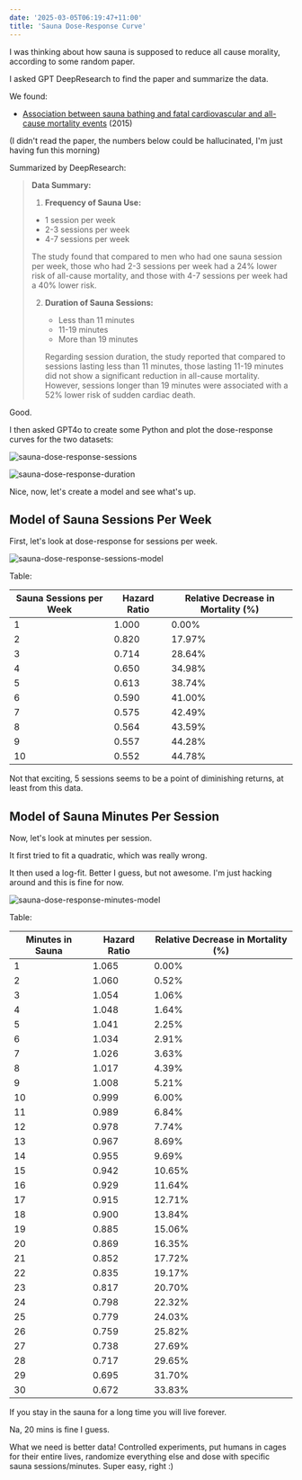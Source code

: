 ```yaml
---
date: '2025-03-05T06:19:47+11:00'
title: 'Sauna Dose-Response Curve'
---
```


I was thinking about how sauna is supposed to reduce all cause morality, according to some random paper.

I asked GPT DeepResearch to find the paper and summarize the data.

We found:

* [Association between sauna bathing and fatal cardiovascular and all-cause mortality events](https://pubmed.ncbi.nlm.nih.gov/25705824/) (2015)

(I didn't read the paper, the numbers below could be hallucinated, I'm just having fun this morning)

Summarized by DeepResearch:

>**Data Summary:**
>
>1. **Frequency of Sauna Use:**
>   - 1 session per week
>   - 2-3 sessions per week
>   - 4-7 sessions per week
>
>   The study found that compared to men who had one sauna session per week, those who had 2-3 sessions per week had a 24% lower risk of all-cause mortality, and those with 4-7 sessions per week had a 40% lower risk.
>
> 2. **Duration of Sauna Sessions:**
>    - Less than 11 minutes
>    - 11-19 minutes
>    - More than 19 minutes
>
>    Regarding session duration, the study reported that compared to sessions lasting less than 11 minutes, those lasting 11-19 minutes did not show a significant reduction in all-cause mortality. However, sessions longer than 19 minutes were associated with a 52% lower risk of sudden cardiac death.

Good.

I then asked GPT4o to create some Python and plot the dose-response curves for the two datasets:

![sauna-dose-response-sessions](/blog/pics/sauna-dose-response-sessions.png)

![sauna-dose-response-duration](/blog/pics/sauna-dose-response-duration.png)

Nice, now, let's create a model and see what's up.

## Model of Sauna Sessions Per Week

First, let's look at dose-response for sessions per week.

![sauna-dose-response-sessions-model](/blog/pics/sauna-dose-response-sessions-model.png)

Table:


| Sauna Sessions per Week | Hazard Ratio | Relative Decrease in Mortality (%) |
|-------------------------|--------------|------------------------------------|
| 1                       | 1.000        | 0.00%                             |
| 2                       | 0.820        | 17.97%                            |
| 3                       | 0.714        | 28.64%                            |
| 4                       | 0.650        | 34.98%                            |
| 5                       | 0.613        | 38.74%                            |
| 6                       | 0.590        | 41.00%                            |
| 7                       | 0.575        | 42.49%                            |
| 8                       | 0.564        | 43.59%                            |
| 9                       | 0.557        | 44.28%                            |
| 10                      | 0.552        | 44.78%                            |


Not that exciting, 5 sessions seems to be a point of diminishing returns, at least from this data.

## Model of Sauna Minutes Per Session

Now, let's look at minutes per session.

It first tried to fit a quadratic, which was really wrong.

It then used a log-fit. Better I guess, but not awesome. I'm just hacking around and this is fine for now.

![sauna-dose-response-minutes-model](/blog/pics/sauna-dose-response-minutes-model.png)

Table:

| Minutes in Sauna | Hazard Ratio | Relative Decrease in Mortality (%) |
|-----------------|--------------|------------------------------------|
| 1               | 1.065        | 0.00%                             |
| 2               | 1.060        | 0.52%                             |
| 3               | 1.054        | 1.06%                             |
| 4               | 1.048        | 1.64%                             |
| 5               | 1.041        | 2.25%                             |
| 6               | 1.034        | 2.91%                             |
| 7               | 1.026        | 3.63%                             |
| 8               | 1.017        | 4.39%                             |
| 9               | 1.008        | 5.21%                             |
| 10              | 0.999        | 6.00%                             |
| 11              | 0.989        | 6.84%                             |
| 12              | 0.978        | 7.74%                             |
| 13              | 0.967        | 8.69%                             |
| 14              | 0.955        | 9.69%                             |
| 15              | 0.942        | 10.65%                            |
| 16              | 0.929        | 11.64%                            |
| 17              | 0.915        | 12.71%                            |
| 18              | 0.900        | 13.84%                            |
| 19              | 0.885        | 15.06%                            |
| 20              | 0.869        | 16.35%                            |
| 21              | 0.852        | 17.72%                            |
| 22              | 0.835        | 19.17%                            |
| 23              | 0.817        | 20.70%                            |
| 24              | 0.798        | 22.32%                            |
| 25              | 0.779        | 24.03%                            |
| 26              | 0.759        | 25.82%                            |
| 27              | 0.738        | 27.69%                            |
| 28              | 0.717        | 29.65%                            |
| 29              | 0.695        | 31.70%                            |
| 30              | 0.672        | 33.83%                            |


If you stay in the sauna for a long time you will live forever.

Na, 20 mins is fine I guess.

What we need is better data! Controlled experiments, put humans in cages for their entire lives, randomize everything else and dose with specific sauna sessions/minutes. Super easy, right :)